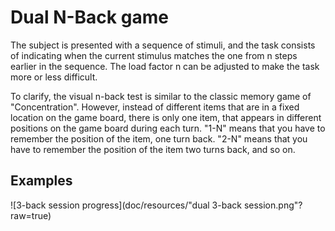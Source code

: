 # Dual N-Back game

The subject is presented with a sequence of stimuli, and the task consists of indicating when the current stimulus matches the one from n steps earlier in the sequence. 
The load factor n can be adjusted to make the task more or less difficult.

To clarify, the visual n-back test is similar to the classic memory game of "Concentration". 
However, instead of different items that are in a fixed location on the game board, there is only one item, that appears in different positions on the game board during each turn. 
"1-N" means that you have to remember the position of the item, one turn back. 
"2-N" means that you have to remember the position of the item two turns back, and so on.

## Examples
![3-back session progress](doc/resources/"dual 3-back session.png"?raw=true)

